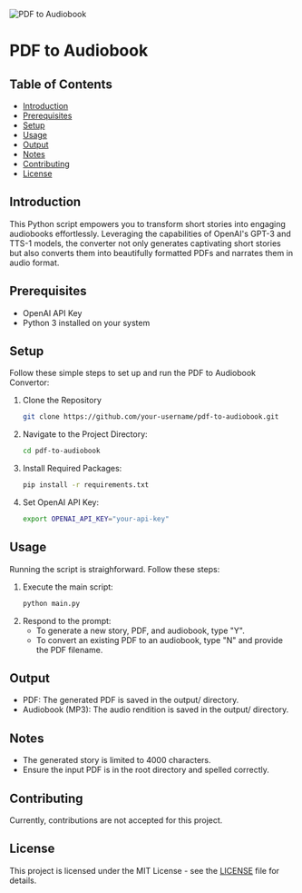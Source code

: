 ![PDF to Audiobook](https://github.com/Neill-Erasmus/pdf-to-audiobook/assets/141222943/95363980-491c-4d7c-a351-ef97b28b0fa9)

# PDF to Audiobook

## Table of Contents

- [Introduction](#introduction)
- [Prerequisites](#prerequisites)
- [Setup](#setup)
- [Usage](#usage)
- [Output](#output)
- [Notes](#notes)
- [Contributing](#contributing)
- [License](#license)

## Introduction

This Python script empowers you to transform short stories into engaging audiobooks effortlessly. Leveraging the capabilities of OpenAI's GPT-3 and TTS-1 models, the converter not only generates captivating short stories but also converts them into beautifully formatted PDFs and narrates them in audio format.

## Prerequisites

- OpenAI API Key
- Python 3 installed on your system

## Setup

Follow these simple steps to set up and run the PDF to Audiobook Convertor:

1. Clone the Repository
   ```bash
   git clone https://github.com/your-username/pdf-to-audiobook.git

2. Navigate to the Project Directory:
   ```bash
   cd pdf-to-audiobook

3. Install Required Packages:
   ```bash
   pip install -r requirements.txt

4. Set OpenAI API Key:
   ```bash
   export OPENAI_API_KEY="your-api-key"

## Usage

Running the script is straighforward. Follow these steps:

1. Execute the main script:
   ```bash
   python main.py

2. Respond to the prompt:
   - To generate a new story, PDF, and audiobook, type "Y".
   - To convert an existing PDF to an audiobook, type "N" and provide the PDF filename.

## Output

- PDF: The generated PDF is saved in the output/ directory.
- Audiobook (MP3): The audio rendition is saved in the output/ directory.

## Notes

- The generated story is limited to 4000 characters.
- Ensure the input PDF is in the root directory and spelled correctly.

## Contributing

Currently, contributions are not accepted for this project.

## License

This project is licensed under the MIT License - see the [LICENSE](LICENSE) file for details.
